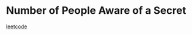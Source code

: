 Number of People Aware of a Secret
==================================
[leetcode](https://leetcode.com/problems/number-of-people-aware-of-a-secret)
